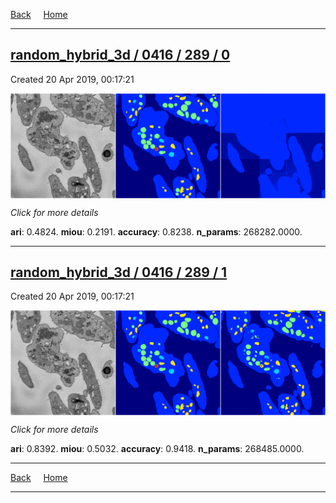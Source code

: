 
[Back](..)&nbsp;&nbsp;&nbsp;&nbsp;&nbsp;[Home](https://leapmanlab.github.io/snapshots)

---

<div class="summary"><a href="0"><h2>random_hybrid_3d / 0416 / 289 / 0</h2></a><p>Created 20 Apr 2019, 00:17:21
</p><a href="0"><img src="0/media/summary.png" align="center"></a><p>
<i>Click for more details</i>
</p></div>

**ari**: 0.4824. **miou**: 0.2191. **accuracy**: 0.8238. **n_params**: 268282.0000. 

---

<div class="summary"><a href="1"><h2>random_hybrid_3d / 0416 / 289 / 1</h2></a><p>Created 20 Apr 2019, 00:17:21
</p><a href="1"><img src="1/media/summary.png" align="center"></a><p>
<i>Click for more details</i>
</p></div>

**ari**: 0.8392. **miou**: 0.5032. **accuracy**: 0.9418. **n_params**: 268485.0000. 

---

[Back](..)&nbsp;&nbsp;&nbsp;&nbsp;&nbsp;[Home](https://leapmanlab.github.io/snapshots)

---